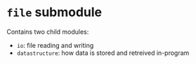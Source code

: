 # `file` submodule

Contains two child modules:
- `io`: file reading and writing
- `datastructure`: how data is stored and retreived in-program


